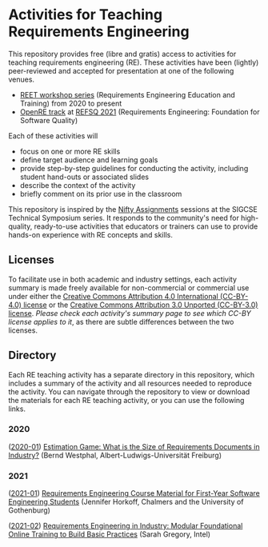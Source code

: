 # Activities for Teaching Requirements Engineering

This repository provides free (libre and gratis) access to activities for teaching requirements engineering (RE). These activities have been (lightly) peer-reviewed and accepted for presentation at one of the following venues.
* [REET workshop series](https://reet-workshop.github.io/) (Requirements Engineering Education and Training) from 2020 to present
* [OpenRE track](https://2021.refsq.org/track/refsq-2021-openre) at [REFSQ 2021](https://2021.refsq.org/) (Requirements Engineering: Foundation for Software Quality)

Each of these activities will
* focus on one or more RE skills
* define target audience and learning goals
* provide step-by-step guidelines for conducting the activity, including student hand-outs or associated slides
* describe the context of the activity
* briefly comment on its prior use in the classroom

This repository is inspired by the [Nifty Assignments](http://nifty.stanford.edu/) sessions at the SIGCSE Technical Symposium series. It responds to the community's need for high-quality, ready-to-use activities that educators or trainers can use to provide hands-on experience with RE concepts and skills.

## Licenses

To facilitate use in both academic and industry settings, each activity summary is made freely available for non-commercial or commercial use under either the [Creative Commons Attribution 4.0 International (CC-BY-4.0) license](https://creativecommons.org/licenses/by/4.0/) or the [Creative Commons Attribution 3.0 Unported (CC-BY-3.0) license](https://creativecommons.org/licenses/by/3.0/). *Please check each activity's summary page to see which CC-BY license applies to it*, as there are subtle differences between the two licenses.

## Directory

Each RE teaching activity has a separate directory in this repository, which includes a summary of the activity and all resources needed to reproduce the activity. You can navigate through the repository to view or download the materials for each RE teaching activity, or you can use the following links.

### 2020

([2020-01](./2020/01/index.md)) [Estimation Game: What is the Size of Requirements Documents in Industry?](./2020/01/index.md) (Bernd Westphal, Albert-Ludwigs-Universit&auml;t Freiburg)

### 2021

([2021-01](./2021/01/index.md)) [Requirements Engineering Course Material for First-Year Software Engineering Students](./2021/01/index.md) (Jennifer Horkoff, Chalmers and the University of Gothenburg)

([2021-02](./2021/02/index.md)) [Requirements Engineering in Industry: Modular Foundational Online Training to Build Basic Practices](./2021/02/index.md) (Sarah Gregory, Intel)
